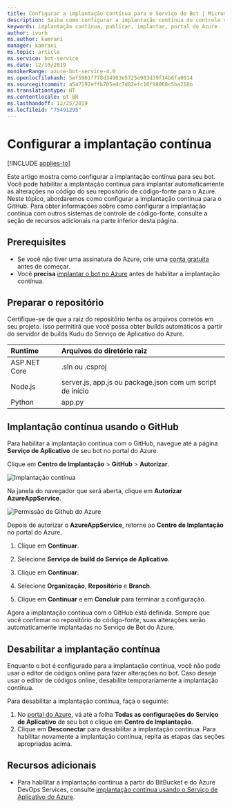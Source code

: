 ```yaml
---
title: Configurar a implantação contínua para o Serviço de Bot | Microsoft Docs
description: Saiba como configurar a implantação contínua do controle do código-fonte para um Serviço de Bot.
keywords: implantação contínua, publicar, implantar, portal do Azure
author: ivorb
ms.author: kamrani
manager: kamrani
ms.topic: article
ms.service: bot-service
ms.date: 12/10/2019
monikerRange: azure-bot-service-4.0
ms.openlocfilehash: 5ef5901f778d34983e5725e983d39f14b6fa0014
ms.sourcegitcommit: a547192effb705e4c7d82efc16f98068c5ba218b
ms.translationtype: HT
ms.contentlocale: pt-BR
ms.lasthandoff: 12/25/2019
ms.locfileid: "75491295"
---
```

# <a name="set-up-continuous-deployment"></a>Configurar a implantação contínua

[!INCLUDE [applies-to](./includes/applies-to.md)]

Este artigo mostra como configurar a implantação contínua para seu bot. Você pode habilitar a implantação contínua para implantar automaticamente as alterações no código do seu repositório de código-fonte para o Azure. Neste tópico, abordaremos como configurar a implantação contínua para o GitHub. Para obter informações sobre como configurar a implantação contínua com outros sistemas de controle de código-fonte, consulte a seção de recursos adicionais na parte inferior desta página.

## <a name="prerequisites"></a>Prerequisites
- Se você não tiver uma assinatura do Azure, crie uma [conta gratuita](https://portal.azure.com) antes de começar.
- Você **precisa** [implantar o bot no Azure](bot-builder-deploy-az-cli.md) antes de habilitar a implantação contínua.

## <a name="prepare-your-repository"></a>Preparar o repositório
Certifique-se de que a raiz do repositório tenha os arquivos corretos em seu projeto. Isso permitirá que você possa obter builds automáticos a partir do servidor de builds Kudu do Serviço de Aplicativo do Azure. 

|Runtime | Arquivos do diretório raiz |
|:-------|:---------------------|
| ASP.NET Core | .sln ou .csproj |
| Node.js | server.js, app.js ou package.json com um script de início |
| Python | app.py |


## <a name="continuous-deployment-using-github"></a>Implantação contínua usando o GitHub
Para habilitar a implantação contínua com o GitHub, navegue até a página **Serviço de Aplicativo** de seu bot no portal do Azure.

Clique em **Centro de Implantação** > **GitHub** > **Autorizar**.

![Implantação contínua](~/media/azure-bot-build/azure-deployment.png)

Na janela do navegador que será aberta, clique em **Autorizar AzureAppService**. 

![Permissão de Github do Azure](~/media/azure-bot-build/azure-deployment-github.png)

Depois de autorizar o **AzureAppService**, retorne ao **Centro de Implantação** no portal do Azure.

1. Clique em **Continuar**. 

1. Selecione **Serviço de build do Serviço de Aplicativo**.

1. Clique em **Continuar**.

1. Selecione **Organização**, **Repositório** e **Branch**.

1. Clique em **Continuar** e em **Concluir** para terminar a configuração.

Agora a implantação contínua com o GitHub está definida. Sempre que você confirmar no repositório do código-fonte, suas alterações serão automaticamente implantadas no Serviço de Bot do Azure.

## <a name="disable-continuous-deployment"></a>Desabilitar a implantação contínua

Enquanto o bot é configurado para a implantação contínua, você não pode usar o editor de códigos online para fazer alterações no bot. Caso deseje usar o editor de códigos online, desabilite temporariamente a implantação contínua.

Para desabilitar a implantação contínua, faça o seguinte:
1. No [portal do Azure](https://portal.azure.com), vá até a folha **Todas as configurações do Serviço de Aplicativo** de seu bot e clique em **Centro de Implantação**. 
1. Clique em **Desconectar** para desabilitar a implantação contínua. Para habilitar novamente a implantação contínua, repita as etapas das seções apropriadas acima.

## <a name="additional-resources"></a>Recursos adicionais
- Para habilitar a implantação contínua a partir do BitBucket e do Azure DevOps Services, consulte [implantação contínua usando o Serviço de Aplicativo do Azure](https://docs.microsoft.com/azure/app-service/deploy-continuous-deployment).


